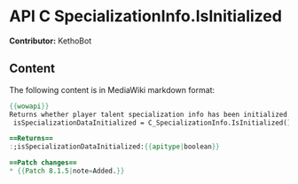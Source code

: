 # API C SpecializationInfo.IsInitialized

**Contributor:** KethoBot

## Content

The following content is in MediaWiki markdown format:

```mediawiki
{{wowapi}}
Returns whether player talent specialization info has been initialized.
 isSpecializationDataInitialized = C_SpecializationInfo.IsInitialized()

==Returns==
:;isSpecializationDataInitialized:{{apitype|boolean}}

==Patch changes==
* {{Patch 8.1.5|note=Added.}}
```